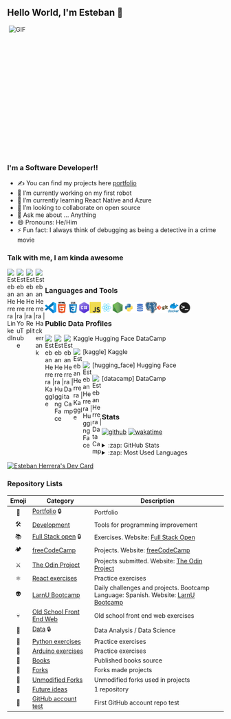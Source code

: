 ## Hello World, I'm Esteban 👋

 <img align="right" alt="GIF" src="https://github.com/estebanways/estebanways/blob/main/code.gif?raw=true" width="500" height="320" />

### I'm a Software Developer!!
- ✍ You can find my projects here [portfolio]
- 🔭 I’m currently working on my first robot
- 🌱 I’m currently learning React Native and Azure
- 👯 I’m looking to collaborate on open source
- 💬 Ask me about ... Anything
- 😄 Pronouns: He/Him
- ⚡ Fun fact: I always think of debugging as being a detective in a crime movie

### Talk with me, I am kinda awesome

[<img align="left" alt="Esteban Herrera | LinkedIn" width="22px" src="https://svgshare.com/i/smH.svg" />][linkedin]
[<img align="left" alt="Esteban Herrera | YouTube" width="22px" src="https://svgshare.com/i/sm7.svg" />][youtube]
[<img align="left" alt="Esteban Herrera | Replit" width="22px" src="https://svgshare.com/i/sk1.svg" />][replit]
[<img align="left" alt="Esteban Herrera | Hackerrank" width="22px" src="https://svgshare.com/i/smn.svg" />][hackerrank]

<br />

### Languages and Tools

[<img align="left" alt="Visual Studio Code" width="26px" src="https://raw.githubusercontent.com/github/explore/80688e429a7d4ef2fca1e82350fe8e3517d3494d/topics/visual-studio-code/visual-studio-code.png" />][profile]
[<img align="left" alt="HTML5" width="26px" src="https://raw.githubusercontent.com/github/explore/80688e429a7d4ef2fca1e82350fe8e3517d3494d/topics/html/html.png" />][profile]
[<img align="left" alt="CSS3" width="26px" src="https://raw.githubusercontent.com/github/explore/80688e429a7d4ef2fca1e82350fe8e3517d3494d/topics/css/css.png" />][profile]
[<img align="left" alt="CSharp" width="26px" src="https://raw.githubusercontent.com/github/explore/80688e429a7d4ef2fca1e82350fe8e3517d3494d/topics/csharp/csharp.png" />][profile]
[<img align="left" alt="JavaScript" width="26px" src="https://raw.githubusercontent.com/github/explore/80688e429a7d4ef2fca1e82350fe8e3517d3494d/topics/javascript/javascript.png" />][profile]
[<img align="left" alt="React" width="26px" src="https://raw.githubusercontent.com/github/explore/80688e429a7d4ef2fca1e82350fe8e3517d3494d/topics/react/react.png" />][profile]
[<img align="left" alt="Node.js" width="26px" src="https://raw.githubusercontent.com/github/explore/80688e429a7d4ef2fca1e82350fe8e3517d3494d/topics/nodejs/nodejs.png" />][profile]
[<img align="left" alt="python" width="26px" src="https://raw.githubusercontent.com/github/explore/80688e429a7d4ef2fca1e82350fe8e3517d3494d/topics/python/python.png" />][profile]
[<img align="left" alt="SQL" width="26px" src="https://raw.githubusercontent.com/github/explore/80688e429a7d4ef2fca1e82350fe8e3517d3494d/topics/sql/sql.png" />][profile]
[<img align="left" alt="postgreSQL" width="26px" src="https://raw.githubusercontent.com/github/explore/80688e429a7d4ef2fca1e82350fe8e3517d3494d/topics/postgresql/postgresql.png" />][profile]
[<img align="left" alt="Git" width="26px" src="https://raw.githubusercontent.com/github/explore/80688e429a7d4ef2fca1e82350fe8e3517d3494d/topics/git/git.png" />][profile]
[<img align="left" alt="Docker" width="26px" src="https://raw.githubusercontent.com/github/explore/80688e429a7d4ef2fca1e82350fe8e3517d3494d/topics/docker/docker.png" />][profile]
[<img align="left" alt="Terminal" width="26px" src="https://raw.githubusercontent.com/github/explore/80688e429a7d4ef2fca1e82350fe8e3517d3494d/topics/terminal/terminal.png" />][profile]

<br />

### Public Data Profiles

[<img align="left" alt="Esteban Herrera | Kaggle" width="22px" src="https://svgshare.com/i/17iG.svg" />][kaggle] Kaggle
[<img align="left" alt="Esteban Herrera | Hugging Face" width="22px" src="https://svgshare.com/i/17iG.svg" />][hugging_face] Hugging Face
[<img align="left" alt="Esteban Herrera | DataCamp" width="22px" src="https://svgshare.com/i/17iG.svg" />][datacamp] DataCamp

<p><img align="left" alt="Esteban Herrera | Kaggle" width="22px" src="https://svgshare.com/i/17iG.svg" /> [kaggle] Kaggle</p>
<p><img align="left" alt="Esteban Herrera | Hugging Face" width="22px" src="https://svgshare.com/i/17iG.svg" /> [hugging_face] Hugging Face</p>
<p><img align="left" alt="Esteban Herrera | DataCamp" width="22px" src="https://svgshare.com/i/17iG.svg" /> [datacamp] DataCamp</p>

<br />
<br />

### Stats

[![github](https://img.shields.io/github/followers/estebanways?logo=github&style=plastic)](https://github.com/estebanways?tab=followers)
[![wakatime](https://wakatime.com/badge/user/d70cd538-e361-40fa-9945-20dbc9e0c077.svg)](https://wakatime.com/@d70cd538-e361-40fa-9945-20dbc9e0c077)

<details>
  <summary>:zap: GitHub Stats</summary>

  <img align="left" alt="Esteban's GitHub Stats" src="https://github-readme-stats.vercel.app/api?username=estebanways&show_icons=true&hide_border=true" />

</details>

<details>
  <summary>:zap: Most Used Languages</summary>

<img align="left" alt="Esteban's GitHub Top Languages" src="https://github-readme-stats.vercel.app/api/top-langs/?username=estebanways" />

</details>

 <a href="https://app.daily.dev/Estebanh"><img src="https://api.daily.dev/devcards/f3ab9a413d6c4d36bc48d34ef9995198.png?r=88x" width="400" alt="Esteban Herrera's Dev Card"/></a>

### Repository Lists

| Emoji | Category                   | Description                           |
| :---: | -------------------------- | ------------------------------------- |
| 📂️     | [Portfolio](https://github.com/stars/estebanways/lists/portfolio) 🔒️ | Portfolio |
| 🛠️     | [Development](https://github.com/stars/estebanways/lists/development) | Tools for programming improvement |
| 📚️     | [Full Stack open](https://github.com/stars/estebanways/lists/full-stack-open) 🔒️ | Exercises. Website: [Full Stack Open](https://fullstackopen.com) |
| 🏕️     | [freeCodeCamp](https://github.com/stars/estebanways/lists/freecodecamp) | Projects. Website: [freeCodeCamp](https://www.freecodecamp.org/) |
| ⚔️      | [The Odin Project](https://github.com/stars/estebanways/lists/the-odin-project) | Projects submitted. Website: [The Odin Project](https://www.theodinproject.com/) |
| ⚛️    | [React exercises](https://github.com/stars/estebanways/lists/react-exercises) | Practice exercises |
| 👽️    | [LarnU Bootcamp](https://github.com/stars/estebanways/lists/larnu-bootcamp) | Daily challenges and projects. Bootcamp Language: Spanish. Website: [LarnU Bootcamp](https://www.larnu.com/bootcamp) |
| 💀️     | [Old School Front End Web](https://github.com/stars/estebanways/lists/old-school-front-end-web) | Old school front end web exercises |
| 🔬️     | [Data](https://github.com/stars/estebanways/lists/data) 🔒️ | Data Analysis / Data Science |
| 🐍️     | [Python exercises](https://github.com/stars/estebanways/lists/python-exercises) | Practice exercises |
| 🤖     | [Arduino exercises](https://github.com/stars/estebanways/lists/arduino-exercises) | Practice exercises |
| 📘️     | [Books](https://github.com/stars/estebanways/lists/books) | Published books source |
| 🔱️     | [Forks](https://github.com/stars/estebanways/lists/forks) | Forks made projects |
| 🔱️     | [Unmodified Forks](https://github.com/stars/estebanways/lists/unmodified-forks) | Unmodified forks used in projects |
| 🔮    | [Future ideas](https://github.com/stars/estebanways/lists/future-ideas) | 1 repository|
| 🐙️     | [GitHub account test](https://github.com/stars/estebanways/lists/github-account-test) | First GitHub account repo test |

[portfolio]: https://github.com/estebanways
[youtube]: https://www.youtube.com/channel/UCIoke0rOK8AFqTZJ4W-QqDg
[linkedin]: https://linkedin.com/in/alvaro-esteban-herrera45676980
[replit]: https://replit.com/@alvaroestebanhe
[hackerrank]: https://www.hackerrank.com/stv_herrera
[profile]:#talk-with-me-i-am-kinda-awesome
[kaggle]: https://www.kaggle.com/estebanherrerac
[hugging_face]: https://huggingface.co/aestebanh
[datacamp]: https://www.datacamp.com/portfolio/herrerae?view=true
